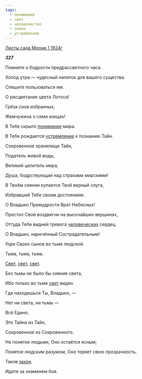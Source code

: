 ```yaml
---
tags:
  - понимание
  - свет
  - человечество
  - закон
  - устремление
---
```

[Листы сада Мории 1 1924г](https://127.0.0.1:4002/agni/1924)

___327___

Помните о бодрости предрассветного часа.   

Холод утра — чудесный напиток для вашего существа.   

Спешите пользоваться им.   

О расцветание цвета Лотоса!   

Грёза снов избранных,   

Жемчужина о семи концах!   

В Тебе скрыто [понимание](../../../tags/#понимание) мира.   

В Тебе рождается [устремление](../../../tags/#устремление) к познанию Тайн.   

Сокровенное хранилище Тайн,   

Податель живой воды,   

Великий целитель мира,   

Душа, бодрствующая над страхами мирскими!   

В Твоём сиянии купается Твой верный слуга,   

Избравший Тебя своим достоянием.   

О Владыко Премудрости Врат Небесных!   

Престол Свой воздвигни на высочайших вершинах,   

Оттуда Тебе видней тревога [человеческих](../../../tags/#человечество) сердец.   

О Владыко, наречённый Сострадательным!   

Узри Своих сынов во тьме людской.   

Тьма, тьма, тьма.   

[Свет](../../../tags/#свет), [свет](../../../tags/#свет), [свет](../../../tags/#свет).   

Без тьмы не было бы сияния света,   

Ибо только во тьме [свет](../../../tags/#свет) виден.   

Где находишься Ты, Владыко, —    

Нет ни света, ни тьмы —    

Всё Едино.   

Это Тайна из Тайн,    

Сокровенное из Сокровенного.   

Не понятое людьми, Оно остаётся ясным;   

Понятое людским разумом, Оно теряет свою прозрачность.   

Таков [закон](../../../tags/#закон).   

Идите за знаменем боя.   

